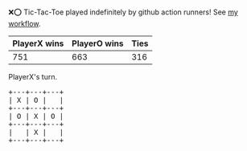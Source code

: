 :x::o: Tic-Tac-Toe played indefinitely by github action runners! See [my workflow](.github/workflows/play.yaml).

|PlayerX wins|PlayerO wins|Ties|
|-|-|-|
|751|663|316|

PlayerX's turn.

<pre>
+---+---+---+
| X | O |   |
+---+---+---+
| O | X | O |
+---+---+---+
|   | X |   |
+---+---+---+
</pre>
